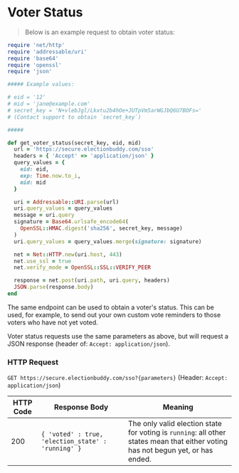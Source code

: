 # Voter Status

> Below is an example request to obtain voter status:

```ruby
require 'net/http'
require 'addressable/uri'
require 'base64'
require 'openssl'
require 'json'

##### Example values:

# eid = '12'
# mid = 'jane@example.com'
# secret_key = 'N+vlebJgl/Lkxtu2b4hOe+JUTpVm5arWGJbQ6U7BOFs='
# (Contact support to obtain `secret_key`)

#####

def get_voter_status(secret_key, eid, mid)
  url = 'https://secure.electionbuddy.com/sso'
  headers = { 'Accept' => 'application/json' }
  query_values = {
    eid: eid,
    exp: Time.now.to_i,
    mid: mid
  }

  uri = Addressable::URI.parse(url)
  uri.query_values = query_values
  message = uri.query
  signature = Base64.urlsafe_encode64(
    OpenSSL::HMAC.digest('sha256', secret_key, message)
  )
  uri.query_values = query_values.merge(signature: signature)

  net = Net::HTTP.new(uri.host, 443)
  net.use_ssl = true
  net.verify_mode = OpenSSL::SSL::VERIFY_PEER

  response = net.post(uri.path, uri.query, headers)
  JSON.parse(response.body)
end
```

The same endpoint can be used to obtain a voter's status. This can be used, for example, to send out your own custom vote reminders to those voters who have not yet voted.

Voter status requests use the same parameters as above, but will request a JSON response (header of: `Accept: application/json`).

### HTTP Request

`GET https://secure.electionbuddy.com/sso?{parameters}` (Header: `Accept: application/json`)

HTTP Code | Response Body | Meaning
---------- | ------- | ---------
200 | `{ 'voted' : true, 'election_state' : 'running' }` | The only valid election state for voting is `running`: all other states mean that either voting has not begun yet, or has ended.